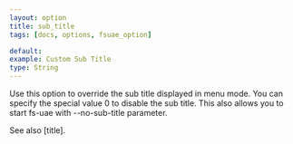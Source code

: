 ```yaml
---
layout: option
title: sub_title
tags: [docs, options, fsuae_option]

default:
example: Custom Sub Title
type: String
---
```


Use this option to override the sub title displayed in menu mode. You
can specify the special value 0 to disable the sub title. This also
allows you to start fs-uae with --no-sub-title parameter.

See also [title].

